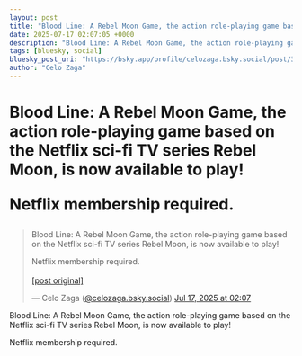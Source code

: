 ```yaml
---
layout: post
title: "Blood Line: A Rebel Moon Game, the action role-playing game based on the Netflix sci-fi TV series Rebel Moon, is now available to play!  Netflix membership required."
date: 2025-07-17 02:07:05 +0000
description: "Blood Line: A Rebel Moon Game, the action role-playing game based on the Netflix sci-fi TV series Rebel Moon, is now available to play!  Netflix members..."
tags: [bluesky, social]
bluesky_post_uri: "https://bsky.app/profile/celozaga.bsky.social/post/3lu4tutvnw22q"
author: "Celo Zaga"
---
```


<h1 class="bluesky-post-title">Blood Line: A Rebel Moon Game, the action role-playing game based on the Netflix sci-fi TV series Rebel Moon, is now available to play!

Netflix membership required.</h1>


<blockquote class="bluesky-embed" data-bluesky-uri="at://did:plc:lmh6rennptq77inaztnovw4b/app.bsky.feed.post/3lu4tutvnw22q" data-bluesky-embed-color-mode="system">
<p lang="">Blood Line: A Rebel Moon Game, the action role-playing game based on the Netflix sci-fi TV series Rebel Moon, is now available to play!

Netflix membership required.<br><br><a href="https://bsky.app/profile/celozaga.bsky.social/post/3lu4tutvnw22q">[post original]</a></p>
&mdash; Celo Zaga (<a href="https://bsky.app/profile/did:plc:lmh6rennptq77inaztnovw4b">@celozaga.bsky.social</a>) <a href="https://bsky.app/profile/celozaga.bsky.social/post/3lu4tutvnw22q">Jul 17, 2025 at 02:07</a>
</blockquote>
<script async src="https://embed.bsky.app/static/embed.js" charset="utf-8"></script>


<p class="bluesky-post-description">Blood Line: A Rebel Moon Game, the action role-playing game based on the Netflix sci-fi TV series Rebel Moon, is now available to play!

Netflix membership required.</p>
